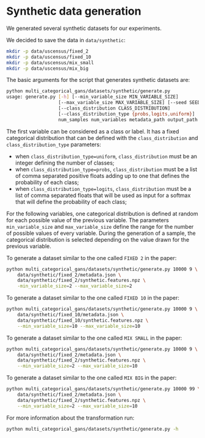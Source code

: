 # Synthetic data generation

We generated several synthetic datasets for our experiments.

We decided to save the data in `data/synthetic`:

```bash
mkdir -p data/uscensus/fixed_2
mkdir -p data/uscensus/fixed_10
mkdir -p data/uscensus/mix_small
mkdir -p data/uscensus/mix_big
```

The basic arguments for the script that generates synthetic datasets are:

```bash
python multi_categorical_gans/datasets/synthetic/generate.py
usage: generate.py [-h] [--min_variable_size MIN_VARIABLE_SIZE]
                   [--max_variable_size MAX_VARIABLE_SIZE] [--seed SEED]
                   [--class_distribution CLASS_DISTRIBUTION]
                   [--class_distribution_type {probs,logits,uniform}]
                   num_samples num_variables metadata_path output_path

```

The first variable can be considered as a class or label.
It has a fixed categorical distribution that can be defined with the `class_distribution` and `class_distribution_type` parameters:

- when `class_distribution_type=uniform`, `class_distribution` must be an integer defining the number of classes;
- when `class_distribution_type=probs`, `class_distribution` must be a list of comma separated positive floats
adding up to one that defines the probability of each class;
- when `class_distribution_type=logits`, `class_distribution` must be a list of comma separated floats
that will be used as input for a softmax that will define the probability of each class;


For the following variables, one categorical distribution is defined at random for each possible value of the previous variable.
The parameters `min_variable_size` and `max_variable_size` define the range for the number of possible values of every variable.
During the generation of a sample, the categorical distribution is selected depending on the value drawn for the previous variable.

To generate a dataset similar to the one called `FIXED 2` in the paper:

```bash
python multi_categorical_gans/datasets/synthetic/generate.py 10000 9 \
    data/synthetic/fixed_2/metadata.json \
    data/synthetic/fixed_2/synthetic.features.npz \
    -min_variable_size=2 --max_variable_size=2
```

To generate a dataset similar to the one called `FIXED 10` in the paper:

```bash
python multi_categorical_gans/datasets/synthetic/generate.py 10000 9 \
    data/synthetic/fixed_10/metadata.json \
    data/synthetic/fixed_10/synthetic.features.npz \
    --min_variable_size=10 --max_variable_size=10
```

To generate a dataset similar to the one called `MIX SMALL` in the paper:

```bash
python multi_categorical_gans/datasets/synthetic/generate.py 10000 9 \
    data/synthetic/fixed_2/metadata.json \
    data/synthetic/fixed_2/synthetic.features.npz \
    --min_variable_size=2 --max_variable_size=10
```

To generate a dataset similar to the one called `MIX BIG` in the paper:

```bash
python multi_categorical_gans/datasets/synthetic/generate.py 10000 99 \
    data/synthetic/fixed_2/metadata.json \
    data/synthetic/fixed_2/synthetic.features.npz \
    --min_variable_size=2 --max_variable_size=10
```

For more information about the transformation run:

```bash
python multi_categorical_gans/datasets/synthetic/generate.py -h
```